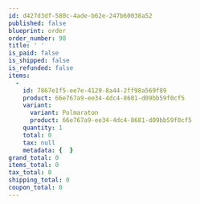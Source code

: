 ```yaml
---
id: d427d3df-580c-4ade-b62e-247b60038a52
published: false
blueprint: order
order_number: 98
title: ' '
is_paid: false
is_shipped: false
is_refunded: false
items:
  -
    id: 7867e1f5-ee7e-4129-8a44-2ff98a569f89
    product: 66e767a9-ee34-4dc4-8681-d09bb59f0cf5
    variant:
      variant: Polmaraton
      product: 66e767a9-ee34-4dc4-8681-d09bb59f0cf5
    quantity: 1
    total: 0
    tax: null
    metadata: {  }
grand_total: 0
items_total: 0
tax_total: 0
shipping_total: 0
coupon_total: 0
---
```


